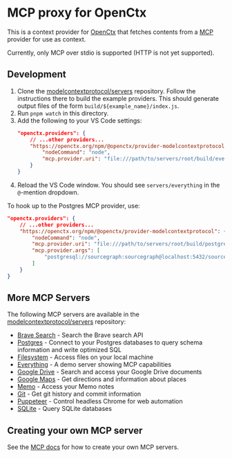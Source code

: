 # MCP proxy for OpenCtx

This is a context provider for [OpenCtx](https://openctx.org) that fetches contents from a [MCP](https://modelcontextprotocol.io) provider for use as context.

Currently, only MCP over stdio is supported (HTTP is not yet supported).

## Development

1. Clone the [modelcontextprotocol/servers](https://github.com/modelcontextprotocol/servers) repository. Follow the instructions there to build the example providers. This should generate output files of the form `build/${example_name}/index.js`.
1. Run `pnpm watch` in this directory.
1. Add the following to your VS Code settings:
    ```json
    "openctx.providers": {
        // ...other providers...
        "https://openctx.org/npm/@openctx/provider-modelcontextprotocol": {
            "nodeCommand": "node",
            "mcp.provider.uri": "file:///path/to/servers/root/build/everything/index.js",
        }
    }
    ```
1. Reload the VS Code window. You should see `servers/everything` in the `@`-mention dropdown.

To hook up to the Postgres MCP provider, use:

```json
"openctx.providers": {
    // ...other providers...
    "https://openctx.org/npm/@openctx/provider-modelcontextprotocol": {
        "nodeCommand": "node",
        "mcp.provider.uri": "file:///path/to/servers/root/build/postgres/index.js",
        "mcp.provider.args": [
            "postgresql://sourcegraph:sourcegraph@localhost:5432/sourcegraph"
        ]
    }
}
```

## More MCP Servers

The following MCP servers are available in the [modelcontextprotocol/servers](https://github.com/modelcontextprotocol/servers) repository:

- [Brave Search](https://github.com/modelcontextprotocol/servers/tree/main/src/brave-search) - Search the Brave search API
- [Postgres](https://github.com/modelcontextprotocol/servers/tree/main/src/postgres) - Connect to your Postgres databases to query schema information and write optimized SQL
- [Filesystem](https://github.com/modelcontextprotocol/servers/tree/main/src/filesystem) - Access files on your local machine
- [Everything](https://github.com/modelcontextprotocol/servers/tree/main/src/everything) - A demo server showing MCP capabilities
- [Google Drive](https://github.com/modelcontextprotocol/servers/tree/main/src/gdrive) - Search and access your Google Drive documents
- [Google Maps](https://github.com/modelcontextprotocol/servers/tree/main/src/google-maps) - Get directions and information about places
- [Memo](https://github.com/modelcontextprotocol/servers/tree/main/src/memo) - Access your Memo notes
- [Git](https://github.com/modelcontextprotocol/servers/tree/main/src/git) - Get git history and commit information
- [Puppeteer](https://github.com/modelcontextprotocol/servers/tree/main/src/puppeteer) - Control headless Chrome for web automation
- [SQLite](https://github.com/modelcontextprotocol/servers/tree/main/src/sqlite) - Query SQLite databases

## Creating your own MCP server

See the [MCP docs](https://modelcontextprotocol.io) for how to create your own MCP servers.